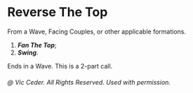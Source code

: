 
# Reverse The Top

From a Wave, Facing Couples, or other applicable formations.

1. ***Fan The Top***; 
2. ***Swing***.

Ends in a Wave. This is a 2-part call.

###### @ Vic Ceder. All Rights Reserved.  Used with permission.
